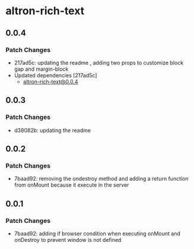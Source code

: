 # altron-rich-text

## 0.0.4

### Patch Changes

- 217ad5c: updating the readme , adding two props to customize block gap and margin-block
- Updated dependencies [217ad5c]
  - altron-rich-text@0.0.4

## 0.0.3

### Patch Changes

- d38082b: updating the readme

## 0.0.2

### Patch Changes

- 7baad92: removing the ondestroy method and adding a return function from onMount because it execute in the server

## 0.0.1

### Patch Changes

- 7baad92: adding if browser condition when executing onMount and onDestroy to prevent window is not defined
